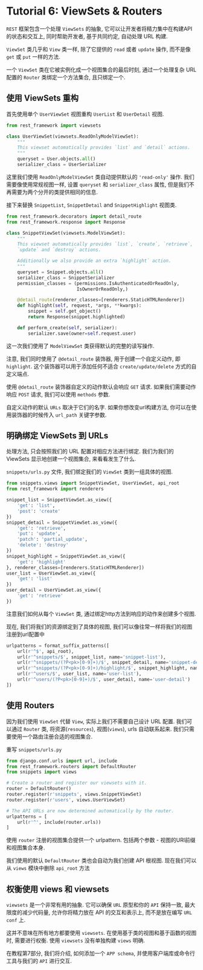 # Tutorial 6: ViewSets & Routers

`REST` 框架包含一个处理 `ViewSets` 的抽象, 它可以让开发者将精力集中在构建API的状态和交互上, 同时帮助开发者, 基于共同约定, 自动处理 URL 构建.

`ViewSet` 类几乎和 `View` 类一样, 除了它提供的 `read` 或者 `update` 操作, 而不是像 `get` 或 `put` 一样的方法.

一个 `ViewSet` 类在它被实例化成一个视图集合的最后时刻, 通过一个处理复杂 URL 配置的 `Router` 类绑定一个方法集合, 且只绑定一个.

## 使用 ViewSets 重构

首先使用单个 `UserViewSet` 视图重构 `UserList` 和 `UserDetail` 视图.

```python
from rest_framework import viewsets

class UserViewSet(viewsets.ReadOnlyModelViewSet):
    """
    This viewset automatically provides `list` and `detail` actions.
    """
    queryset = User.objects.all()
    serializer_class = UserSerializer
```

这里我们使用 `ReadOnlyModelViewSet` 类自动提供默认的 `'read-only'` 操作. 我们需要像使用常规视图一样, 设置 `queryset` 和 `serializer_class` 属性, 但是我们不再需要为两个分开的类提供相同的信息.

接下来替换 `SnippetList`, `SnippetDetail` and `SnippetHighlight` 视图类.

```python
from rest_framework.decorators import detail_route
from rest_framework.response import Response

class SnippetViewSet(viewsets.ModelViewSet):
    """
    This viewset automatically provides `list`, `create`, `retrieve`,
    `update` and `destroy` actions.

    Additionally we also provide an extra `highlight` action.
    """
    queryset = Snippet.objects.all()
    serializer_class = SnippetSerializer
    permission_classes = (permissions.IsAuthenticatedOrReadOnly,
                          IsOwnerOrReadOnly,)

    @detail_route(renderer_classes=[renderers.StaticHTMLRenderer])
    def highlight(self, request, *args, **kwargs):
        snippet = self.get_object()
        return Response(snippet.highlighted)

    def perform_create(self, serializer):
        serializer.save(owner=self.request.user)
```

这一次我们使用了 `ModelViewSet` 类获得默认的完整的读写操作.

注意, 我们同时使用了 `@detail_route` 装饰器, 用于创建一个自定义动作, 即 `highlight`. 这个装饰器可以用于添加任何不适合 `create/update/delete` 方式的自定义端点.

使用 `@detail_route` 装饰器自定义的动作默认会响应 `GET` 请求. 如果我们需要动作响应 `POST` 请求, 我们可以使用 `methods` 参数.

自定义动作的默认 `URLs` 取决于它们的名字. 如果你想改变url构建方法, 你可以在使用装饰器的时候传入 `url_path` 关键字参数.

## 明确绑定 ViewSets 到 URLs

处理方法, 只会按照我们的 URL 配置对相应方法进行绑定. 我们为我们的 ViewSets 显示地创建一个视图集合, 来看看发生了什么.

`snippets/urls.py` 文件, 我们绑定我们的 `ViewSet` 类到一组具体的视图.

```python
from snippets.views import SnippetViewSet, UserViewSet, api_root
from rest_framework import renderers

snippet_list = SnippetViewSet.as_view({
    'get': 'list',
    'post': 'create'
})
snippet_detail = SnippetViewSet.as_view({
    'get': 'retrieve',
    'put': 'update',
    'patch': 'partial_update',
    'delete': 'destroy'
})
snippet_highlight = SnippetViewSet.as_view({
    'get': 'highlight'
}, renderer_classes=[renderers.StaticHTMLRenderer])
user_list = UserViewSet.as_view({
    'get': 'list'
})
user_detail = UserViewSet.as_view({
    'get': 'retrieve'
})
```

注意我们如何从每个 `ViewSet` 类, 通过绑定http方法到响应的动作来创建多个视图.

现在, 我们将我们的资源绑定到了具体的视图, 我们可以像往常一样将我们的视图注册到url配置中

```python
urlpatterns = format_suffix_patterns([
    url(r'^$', api_root),
    url(r'^snippets/$', snippet_list, name='snippet-list'),
    url(r'^snippets/(?P<pk>[0-9]+)/$', snippet_detail, name='snippet-detail'),
    url(r'^snippets/(?P<pk>[0-9]+)/highlight/$', snippet_highlight, name='snippet-highlight'),
    url(r'^users/$', user_list, name='user-list'),
    url(r'^users/(?P<pk>[0-9]+)/$', user_detail, name='user-detail')
])
```

## 使用 Routers

因为我们使用 `ViewSet` 代替 `View`, 实际上我们不需要自己设计 URL 配置. 我们可以通过 `Router` 类, 将资源(`resources`), 视图(`views`), urls 自动联系起来. 我们只需要使用一个路由注册合适的视图集合.

重写 `snippets/urls.py`

```python
from django.conf.urls import url, include
from rest_framework.routers import DefaultRouter
from snippets import views

# Create a router and register our viewsets with it.
router = DefaultRouter()
router.register(r'snippets', views.SnippetViewSet)
router.register(r'users', views.UserViewSet)

# The API URLs are now determined automatically by the router.
urlpatterns = [
    url(r'^', include(router.urls))
]
```

使用 `router` 注册的视图集合提供一个 urlpattern. 包括两个参数 - 视图的URl前缀和视图集合本身.

我们使用的默认 `DefaultRouter` 类也会自动为我们创建 API 根视图. 现在我们可以从 `views` 模块中删除 `api_root` 方法

## 权衡使用 views 和 viewsets

`viewsets` 是一个非常有用的抽象. 它可以确保 `URL` 原型和你的 `API` 保持一致, 最大限度的减少代码量, 允许你将精力放在 API 的交互和表示上, 而不是放在编写 `URL conf` 上.

这并不意味在所有地方都要使用 `viewsets`. 在使用基于类的视图和基于函数的视图时, 需要进行权衡. 使用 `viewsets` 没有单独构建 `views` 明确.

在教程第7部分, 我们将介绍, 如何添加一个 `APP schema`, 并使用客户端库或命令行工具与我们的 `API` 进行交互.
